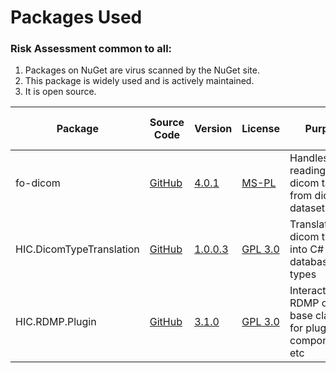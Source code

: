 

# Packages Used

### Risk Assessment common to all:
1. Packages on NuGet are virus scanned by the NuGet site.
2. This package is widely used and is actively maintained.
3. It is open source.

| Package | Source Code | Version | License | Purpose | Additional Risk Assessment |
| ------- | ------------| --------| ------- | ------- | -------------------------- |
| fo-dicom | [GitHub](https://github.com/fo-dicom/fo-dicom) |[4.0.1](https://www.nuget.org/packages/fo-dicom/4.0.1)|[MS-PL](https://opensource.org/licenses/MS-PL) | Handles reading/writing dicom tags from dicom datasets | |
| HIC.DicomTypeTranslation | [GitHub](https://github.com/HicServices/DicomTypeTranslation) | [1.0.0.3](https://www.nuget.org/packages/HIC.DicomTypeTranslation/1.0.0.3) | [GPL 3.0](https://www.gnu.org/licenses/gpl-3.0.html) | Translate dicom types into C# / database types | |
| HIC.RDMP.Plugin | [GitHub](https://github.com/HicServices/RDMP) | [3.1.0](https://www.nuget.org/packages/HIC.RDMP.Plugin/3.1.0) | [GPL 3.0](https://www.gnu.org/licenses/gpl-3.0.html) | Interact with RDMP objects, base classes for plugin components etc | |